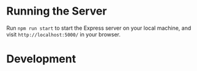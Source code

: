 # Running the Server
Run `npm run start` to start the Express server on your local machine, and visit `http://localhost:5000/` in your browser.

# Development
